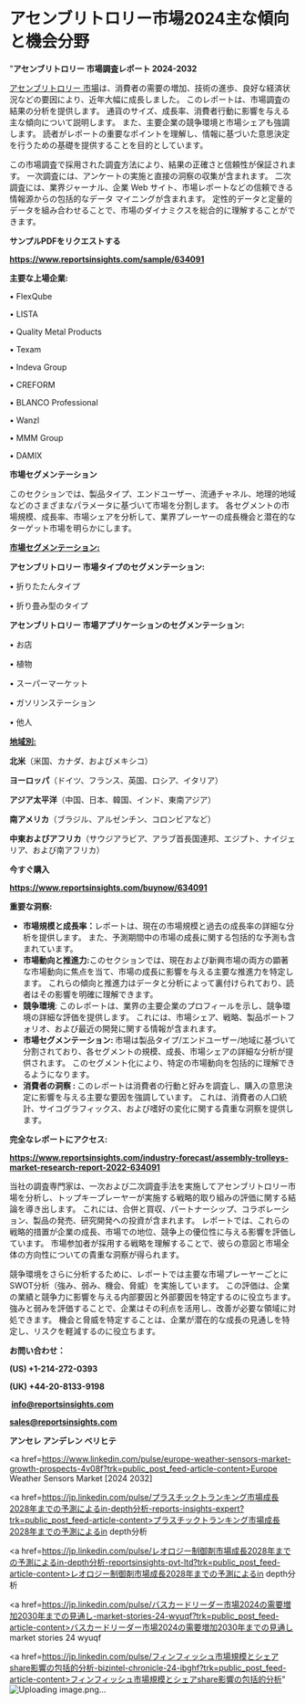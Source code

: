 # アセンブリトロリー市場2024主な傾向と機会分野

"<strong>アセンブリトロリー 市場調査レポート 2024-2032</strong>

<a href=https://www.reportsinsights.com/sample/634091>アセンブリトロリー 市場</a>は、消費者の需要の増加、技術の進歩、良好な経済状況などの要因により、近年大幅に成長しました。 このレポートは、市場調査の結果の分析を提供します。 通貨のサイズ、成長率、消費者行動に影響を与える主な傾向について説明します。 また、主要企業の競争環境と市場シェアも強調します。 読者がレポートの重要なポイントを理解し、情報に基づいた意思決定を行うための基礎を提供することを目的としています。

この市場調査で採用された調査方法により、結果の正確さと信頼性が保証されます。 一次調査には、アンケートの実施と直接の洞察の収集が含まれます。 二次調査には、業界ジャーナル、企業 Web サイト、市場レポートなどの信頼できる情報源からの包括的なデータ マイニングが含まれます。 定性的データと定量的データを組み合わせることで、市場のダイナミクスを総合的に理解することができます。

<strong><b>サンプルPDFをリクエストする</b></strong>

<a href=https://www.reportsinsights.com/sample/634091><strong><u>https://www.reportsinsights.com/sample/634091</u></strong></a>

<strong>主要な上場企業:</strong>

• FlexQube

• LISTA

• Quality Metal Products

• Texam

• Indeva Group

• CREFORM

• BLANCO Professional

• Wanzl

• MMM Group

• DAMIX

<strong>市場セグメンテーション</strong>

このセクションでは、製品タイプ、エンドユーザー、流通チャネル、地理的地域などのさまざまなパラメータに基づいて市場を分割します。 各セグメントの市場規模、成長率、市場シェアを分析して、業界プレーヤーの成長機会と潜在的なターゲット市場を明らかにします。

<strong><u>市場セグメンテーション</u></strong><strong><u>:</u></strong>

<strong>アセンブリトロリー 市場タイプのセグメンテーション:</strong>

• 折りたたんタイプ

• 折り畳み型のタイプ

<strong>アセンブリトロリー 市場アプリケーションのセグメンテーション:</strong>

• お店

• 植物

• スーパーマーケット

• ガソリンステーション

• 他人

<strong><u>地域別</u></strong><strong><u>:</u></strong>

<strong>北米</strong>（米国、カナダ、およびメキシコ）

<strong>ヨーロッパ</strong>（ドイツ、フランス、英国、ロシア、イタリア）

<strong>アジア太平洋</strong>（中国、日本、韓国、インド、東南アジア）

<strong>南アメリカ</strong>（ブラジル、アルゼンチン、コロンビアなど）

<strong>中東およびアフリカ</strong>（サウジアラビア、アラブ首長国連邦、エジプト、ナイジェリア、および南アフリカ）

<strong>今すぐ購入</strong>

<a href=https://www.reportsinsights.com/buynow/634091><strong><u>https://www.reportsinsights.com/buynow/634091</u></strong></a>

<strong>重要な洞察:</strong>
<ul>
  <li><strong>市場規模と成長率：</strong>レポートは、現在の市場規模と過去の成長率の詳細な分析を提供します。 また、予測期間中の市場の成長に関する包括的な予測も含まれています。</li>
  <li><strong>市場動向と推進力:</strong>このセクションでは、現在および新興市場の両方の顕著な市場動向に焦点を当て、市場の成長に影響を与える主要な推進力を特定します。 これらの傾向と推進力はデータと分析によって裏付けられており、読者はその影響を明確に理解できます。</li>
  <li><strong>競争環境</strong>: このレポートは、業界の主要企業のプロフィールを示し、競争環境の詳細な評価を提供します。 これには、市場シェア、戦略、製品ポートフォリオ、および最近の開発に関する情報が含まれます。</li>
  <li><strong>市場セグメンテーション: </strong>市場は製品タイプ/エンドユーザー/地域に基づいて分割されており、各セグメントの規模、成長、市場シェアの詳細な分析が提供されます。 このセグメント化により、特定の市場動向を包括的に理解できるようになります。</li>
  <li><strong>消費者の洞察 : </strong>このレポートは消費者の行動と好みを調査し、購入の意思決定に影響を与える主要な要因を強調しています。 これは、消費者の人口統計、サイコグラフィックス、および嗜好の変化に関する貴重な洞察を提供します。</li>
</ul>
<strong>完全なレポートにアクセス:</strong>

<a href=https://www.reportsinsights.com/industry-forecast/assembly-trolleys-market-research-report-2022-634091><strong><u><b>https://www.reportsinsights.com/industry-forecast/assembly-trolleys-market-research-report-2022-634091</b></u></strong></a>

当社の調査専門家は、一次および二次調査手法を実施してアセンブリトロリー市場を分析し、トップキープレーヤーが実施する戦略的取り組みの評価に関する結論を導き出します。 これには、合併と買収、パートナーシップ、コラボレーション、製品の発売、研究開発への投資が含まれます。 レポートでは、これらの戦略的措置が企業の成長、市場での地位、競争上の優位性に与える影響を評価しています。 市場参加者が採用する戦略を理解することで、彼らの意図と市場全体の方向性についての貴重な洞察が得られます。

競争環境をさらに分析するために、レポートでは主要な市場プレーヤーごとにSWOT分析（強み、弱み、機会、脅威）を実施しています。 この評価は、企業の業績と競争力に影響を与える内部要因と外部要因を特定するのに役立ちます。 強みと弱みを評価することで、企業はその利点を活用し、改善が必要な領域に対処できます。 機会と脅威を特定することは、企業が潜在的な成長の見通しを特定し、リスクを軽減するのに役立ちます。

<strong>お問い合わせ：</strong>

<strong>(US) +1-214-272-0393</strong>

<strong>(UK) +44-20-8133-9198</strong>

<strong> </strong><a href=info@reportsinsights.com><strong><u>info@reportsinsights.com</u></strong></a>

<a href=sales@reportsinsights.com><strong><u>sales@reportsinsights.com</u></strong></a>

<strong>アンセレ アンデレン ベリヒテ</strong>

<a href=https://www.linkedin.com/pulse/europe-weather-sensors-market-growth-prospects-4v08f?trk=public_post_feed-article-content>Europe Weather Sensors Market [2024 2032]</a>

<a href=https://jp.linkedin.com/pulse/プラスチックトランキング市場成長2028年までの予測によるin-depth分析-reports-insights-expert?trk=public_post_feed-article-content>プラスチックトランキング市場成長2028年までの予測によるin depth分析</a>

<a href=https://jp.linkedin.com/pulse/レオロジー制御剤市場成長2028年までの予測によるin-depth分析-reportsinsights-pvt-ltd?trk=public_post_feed-article-content>レオロジー制御剤市場成長2028年までの予測によるin depth分析</a>

<a href=https://jp.linkedin.com/pulse/バスカードリーダー市場2024の需要増加2030年までの見通し-market-stories-24-wyuqf?trk=public_post_feed-article-content>バスカードリーダー市場2024の需要増加2030年までの見通し market stories 24 wyuqf</a>

<a href=https://jp.linkedin.com/pulse/フィンフィッシュ市場規模とシェアshare影響の包括的分析-bizintel-chronicle-24-ibghf?trk=public_post_feed-article-content>フィンフィッシュ市場規模とシェアshare影響の包括的分析</a>"
![Uploading image.png…]()
